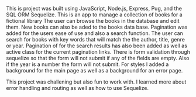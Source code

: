 This is project was built using JavaScript, Node.js, Express, Pug, and the SQL ORM Sequelize.
This is an app to manage a collection of books for a fictional library 
The user can browse the books in the database and edit them. New books can also be aded to the books data base.
Pagination was added for the users ease of use and also a search function.
The user can search for books with key words that will match the the author, title, genre or year.
Pagination of for the search results has also been added as well as active class for the current pagination links.
There is form validation through sequelize so that the form will not submit if any of the fields are empty. 
Also if the year is a number the form will not submit. 
For styles I added a background for the main page as well as a background for an error page. 

This project was challening but also fun to work with. I learned more about error handling and routing as well as
how to use Sequelize.
